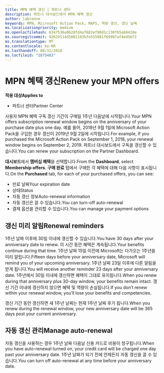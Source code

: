 ```yaml
---
title: MPN 혜택 갱신 | 파트너 센터
description: 파트너 대시보드에서 MPN 혜택 갱신
author: labrenne
keywords: MPN, Microsoft Action Pack, MAPS, 역량 갱신, 갱신 날짜
ms.localizationpriority: medium
ms.openlocfilehash: 6347536a0b2dfd4af682ef98d1c130f65a68410e
ms.sourcegitcommit: 92629114d5081103bfe555081f69997af4ed56f2
ms.translationtype: MT
ms.contentlocale: ko-KR
ms.lasthandoff: 08/31/2018
ms.locfileid: "2875483"
---
```

# <a name="renew-your-mpn-offers"></a><span data-ttu-id="36c31-104">MPN 혜택 갱신</span><span class="sxs-lookup"><span data-stu-id="36c31-104">Renew your MPN offers</span></span>

**<span data-ttu-id="36c31-105">적용 대상</span><span class="sxs-lookup"><span data-stu-id="36c31-105">Applies to</span></span>**

- <span data-ttu-id="36c31-106">파트너 센터</span><span class="sxs-lookup"><span data-stu-id="36c31-106">Partner Center</span></span>

<span data-ttu-id="36c31-107">사용자 MPN 혜택 구독 갱신 기간이 구매일 1주년 다음날에 시작됩니다.</span><span class="sxs-lookup"><span data-stu-id="36c31-107">Your MPN offers subscription renewal window begins on the anniversary of your purchase date plus one day.</span></span> <span data-ttu-id="36c31-108">예를 들어, 2018년 9월 1일에 Microsoft Action Pack을 구입한 경우 갱신이 2019년 9월 2일에 시작됩니다.</span><span class="sxs-lookup"><span data-stu-id="36c31-108">For example, if you purchased the Microsoft Action Pack on September 1, 2018, your renewal window begins on September 2, 2019.</span></span> <span data-ttu-id="36c31-109">파트너 대시보드에서 구독을 갱신할 수 있습니다.</span><span class="sxs-lookup"><span data-stu-id="36c31-109">You can renew your subscription on the Partner Dashboard.</span></span>

<span data-ttu-id="36c31-110">**대시보드**에서 **멤버십 혜택**을 선택합니다.</span><span class="sxs-lookup"><span data-stu-id="36c31-110">From the **Dashboard**, select **Membership offers**.</span></span>
<span data-ttu-id="36c31-111">**구매 완료** 탭에서 구매한 각 혜택에 대해 다음 사항이 표시됩니다.</span><span class="sxs-lookup"><span data-stu-id="36c31-111">On the **Purchased** tab, for each of your purchased offers, you can see:</span></span>

- <span data-ttu-id="36c31-112">만료 날짜</span><span class="sxs-lookup"><span data-stu-id="36c31-112">Your expiration date</span></span>
- <span data-ttu-id="36c31-113">상태</span><span class="sxs-lookup"><span data-stu-id="36c31-113">Status</span></span>
- <span data-ttu-id="36c31-114">자동 갱신 정보</span><span class="sxs-lookup"><span data-stu-id="36c31-114">Auto-renewal information</span></span>
- <span data-ttu-id="36c31-115">자동 갱신은 끌 수 있습니다.</span><span class="sxs-lookup"><span data-stu-id="36c31-115">You can turn-off auto-renewal</span></span>
- <span data-ttu-id="36c31-116">결제 옵션을 관리할 수 있습니다.</span><span class="sxs-lookup"><span data-stu-id="36c31-116">You can manage your payment options</span></span>

## <a name="renewal-reminders"></a><span data-ttu-id="36c31-117">갱신 미리 알림</span><span class="sxs-lookup"><span data-stu-id="36c31-117">Renewal reminders</span></span>

<span data-ttu-id="36c31-118">1주년 날짜 이후에 30일 이내에 갱신할 수 있습니다.</span><span class="sxs-lookup"><span data-stu-id="36c31-118">You have 30 days after your anniversary date to renew.</span></span> <span data-ttu-id="36c31-119">이 시간 동안 혜택은 계속됩니다.</span><span class="sxs-lookup"><span data-stu-id="36c31-119">Your benefits continue during that time.</span></span> <span data-ttu-id="36c31-120">1주년 날짜 15일 이전에 Microsoft는 다가오는 1주년을 미리 알립니다.</span><span class="sxs-lookup"><span data-stu-id="36c31-120">Fifteen days before your anniversary date, Microsoft will remind you of your upcoming anniversary.</span></span> <span data-ttu-id="36c31-121">1주년 날짜 23일 이후에 다른 알림을 받게 됩니다.</span><span class="sxs-lookup"><span data-stu-id="36c31-121">You will receive another reminder 23 days after your anniversary date.</span></span> <span data-ttu-id="36c31-122">1주년에서 30일 이내에 갱신하면 혜택이 그대로 유지됩니다.</span><span class="sxs-lookup"><span data-stu-id="36c31-122">When you renew during that anniversary plus 30-day window, your benefits remain intact.</span></span> <span data-ttu-id="36c31-123">갱신 기간 이내에 갱신하지 않으면 혜택 및 역량이 손실됩니다.</span><span class="sxs-lookup"><span data-stu-id="36c31-123">If you don’t renew within your renewal window, you’ll lose your benefits and competencies.</span></span>

<span data-ttu-id="36c31-124">갱신 기간 동안 갱신하면 새 1주년 날짜는 현재 1주년 날짜 후가 됩니다.</span><span class="sxs-lookup"><span data-stu-id="36c31-124">When you renew during the renewal window, your new anniversary date will be 365 days post your current anniversary.</span></span>

## <a name="manage-auto-renewal"></a><span data-ttu-id="36c31-125">자동 갱신 관리</span><span class="sxs-lookup"><span data-stu-id="36c31-125">Manage auto-renewal</span></span>

<span data-ttu-id="36c31-126">자동 갱신을 사용하는 경우 1주년 날짜 다음날 신용 카드로 비용이 청구됩니다.</span><span class="sxs-lookup"><span data-stu-id="36c31-126">When you have auto-renewal turned on, your credit card will be charged one day past your anniversary date.</span></span> <span data-ttu-id="36c31-127">1주년 날짜가 되기 전에 언제든지 자동 갱신을 끌 수 있습니다.</span><span class="sxs-lookup"><span data-stu-id="36c31-127">You can turn off auto-renewal at any time before your anniversary date.</span></span>